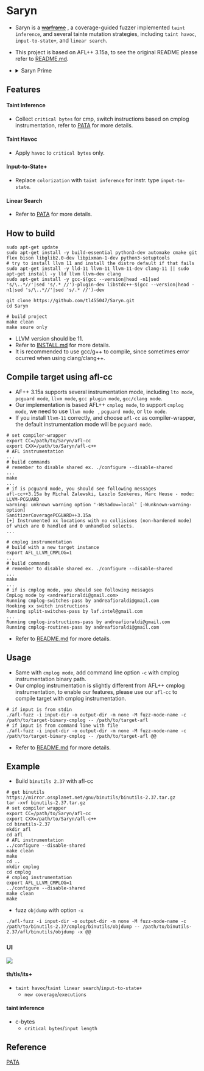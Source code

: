 # Saryn

- Saryn is a [~~warframe~~](https://warframe.fandom.com/zh-tw/wiki/Saryn) , a coverage-guided fuzzer implemented ```taint inference```, and several tainte mutation strategies, including ```taint havoc```, ```input-to-state+```, and ```linear search```.

- This project is based on AFL++ 3.15a, to see the original README please refer to [README.md](docs/orig_README.md).

- <details><summary>Saryn Prime </summary><p>
    <img src="https://i.imgur.com/qgBkR00.jpg"/>
</p></details>

## Features
#### Taint Inference
- Collect ```critical bytes``` for cmp, switch instructions based on cmplog instrumentation, refer to [PATA](https://www.computer.org/csdl/proceedings-article/sp/2022/131600a154/1wKCe9rJFfi) for more details.
#### Taint Havoc
- Apply ```havoc``` to ```critical bytes``` only.
#### Input-to-State+
- Replace ```colorization``` with ```taint inference``` for instr. type ```input-to-state```.
#### Linear Search
- Refer to [PATA](https://www.computer.org/csdl/proceedings-article/sp/2022/131600a154/1wKCe9rJFfi) for more details.
    
## How to build
``` 
sudo apt-get update
sudo apt-get install -y build-essential python3-dev automake cmake git flex bison libglib2.0-dev libpixman-1-dev python3-setuptools
# try to install llvm 11 and install the distro default if that fails
sudo apt-get install -y lld-11 llvm-11 llvm-11-dev clang-11 || sudo apt-get install -y lld llvm llvm-dev clang
sudo apt-get install -y gcc-$(gcc --version|head -n1|sed 's/\..*//'|sed 's/.* //')-plugin-dev libstdc++-$(gcc --version|head -n1|sed 's/\..*//'|sed 's/.* //')-dev

git clone https://github.com/tl455047/Saryn.git
cd Saryn

# build project
make clean
make soure only
```
- LLVM version should be 11.
- Refer to [INSTALL.md](docs/INSTALL.md) for more details.
- It is recommended to use gcc/g++ to compile, since sometimes error ocurred when using clang/clang++.


## Compile target using afl-cc
- AF++ 3.15a supports several instrumentation mode, including ```lto mode```, ```pcguard mode```, ```llvm mode```, ```gcc plugin mode```, ```gcc/clang mode```.
- Our implementation is based AFL++ ```cmplog mode```, to support ```cmplog mode```, we need to use ```llvm mode ``` , ```pcguard mode```, or ```lto mode```.
- If you install ```llvm-11``` correctly, and choose ```afl-cc``` as compiler-wrapper, the default instrumentation mode will be ```pcguard mode```. 
```=c
# set compiler-wrapper
export CC=/path/to/Saryn/afl-cc
export CXX=/path/to/Saryn/afl-c++
# AFL instrumentation
...
# build commands
# remember to disable shared ex. ./configure --disable-shared
...
make
...
# if is pcguard mode, you should see following messages
afl-cc++3.15a by Michal Zalewski, Laszlo Szekeres, Marc Heuse - mode: LLVM-PCGUARD                                                                                    warning: unknown warning option '-Wshadow=local' [-Wunknown-warning-option]                                                                                           
SanitizerCoveragePCGUARD++3.15a
[+] Instrumented xx locations with no collisions (non-hardened mode) of which are 0 handled and 0 unhandled selects.
...

# cmplog instrumentation
# build with a new target instance
export AFL_LLVM_CMPLOG=1
...
# build commands
# remember to disable shared ex. ./configure --disable-shared
...
make
...
# if is cmplog mode, you should see following messages
CmpLog mode by <andreafioraldi@gmail.com>
Running cmplog-switches-pass by andreafioraldi@gmail.com
Hooking xx switch instructions
Running split-switches-pass by laf.intel@gmail.com
...
Running cmplog-instructions-pass by andreafioraldi@gmail.com
Running cmplog-routines-pass by andreafioraldi@gmail.com

```
- Refer to [README.md](docs/orig_README.md) for more details.
## Usage

- Same with ```cmplog mode```, add command line option ```-c``` with cmplog instrumentation binary path.
- Our cmplog instrumentation is slightly different from AFL++ cmplog instrumentation, to enable our features, please use our ```afl-cc``` to compile target with cmplog instrumentation.
```
# if input is from stdin
./afl-fuzz -i input-dir -o output-dir -m none -M fuzz-node-name -c /path/to/target-binary-cmplog -- /path/to/target-afl 
# if input is from command line with file
./afl-fuzz -i input-dir -o output-dir -m none -M fuzz-node-name -c /path/to/target-binary-cmplog -- /path/to/target-afl @@
```
- Refer to [README.md](docs/orig_README.md) for more details.
## Example
- Build ```binutils 2.37``` with afl-cc
```
# get binutils
https://mirror.ossplanet.net/gnu/binutils/binutils-2.37.tar.gz
tar -xvf binutils-2.37.tar.gz
# set compiler wrapper
export CC=/path/to/Saryn/afl-cc
export CXX=/path/to/Saryn/afl-c++
cd binutils-2.37
mkdir afl
cd afl
# AFL instrumentation
../configure --disable-shared
make clean
make
cd ..
mkdir cmplog
cd cmplog
# cmplog instrumentation
export AFL_LLVM_CMPLOG=1
../configure --disable-shared
make clean
make
```
- fuzz ```objdump``` with option ```-x```
```
./afl-fuzz -i input-dir -o output-dir -m none -M fuzz-node-name -c /path/to/binutils-2.37/cmplog/binutils/objdump -- /path/to/binutils-2.37/afl/binutils/objdump -x @@
```
### UI
![](https://i.imgur.com/lLWFo9f.png)
#### th/tls/its+
- ```taint havoc```/```taint linear search```/```input-to-state+```
    - ```new coverage```/```executions``` 
#### taint inference
- c-bytes
    - ```critical bytes```/```input length```
## Reference
[PATA](https://www.computer.org/csdl/proceedings-article/sp/2022/131600a154/1wKCe9rJFfi)
